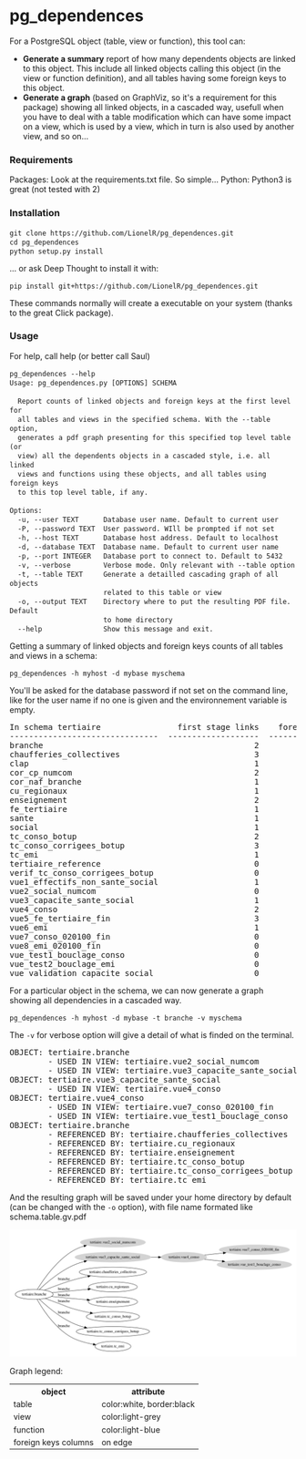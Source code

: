 pg_dependences
==============


For a PostgreSQL object (table, view or function), this tool can:

* __Generate a summary__ report of how many dependents objects are linked to
this object. This include all linked objects calling this object (in the
view or function definition), and all tables having some foreign keys to
this object.
* __Generate a graph__ (based on GraphViz, so it's a requirement for this
package) showing all linked objects, in a cascaded way, usefull when you
have to deal with a table modification which can have some impact on a
view, which is used by a view, which in turn is also used by another view,
 and so on...


### Requirements
Packages: Look at the requirements.txt file. So simple...
Python: Python3 is great (not tested with 2)


### Installation

```
git clone https://github.com/LionelR/pg_dependences.git
cd pg_dependences
python setup.py install
```

... or ask Deep Thought to install it with:

```
pip install git+https://github.com/LionelR/pg_dependences.git
```

These commands normally will create a executable on your system (thanks to the great Click package).


### Usage

For help, call help (or better call Saul)

```
pg_dependences --help
Usage: pg_dependences.py [OPTIONS] SCHEMA

  Report counts of linked objects and foreign keys at the first level for
  all tables and views in the specified schema. With the --table option,
  generates a pdf graph presenting for this specified top level table (or
  view) all the dependents objects in a cascaded style, i.e. all linked
  views and functions using these objects, and all tables using foreign keys
  to this top level table, if any.

Options:
  -u, --user TEXT      Database user name. Default to current user
  -P, --password TEXT  User password. WIll be prompted if not set
  -h, --host TEXT      Database host address. Default to localhost
  -d, --database TEXT  Database name. Default to current user name
  -p, --port INTEGER   Database port to connect to. Default to 5432
  -v, --verbose        Verbose mode. Only relevant with --table option
  -t, --table TEXT     Generate a detailled cascading graph of all objects
                       related to this table or view
  -o, --output TEXT    Directory where to put the resulting PDF file. Default
                       to home directory
  --help               Show this message and exit.
```

Getting a summary of linked objects and foreign keys counts of all tables and views in a schema:

```
pg_dependences -h myhost -d mybase myschema
```

You'll be asked for the database password if not set on the command line, like for the user name if no one is given and the environnement variable is empty.

<pre>
In schema tertiaire                first stage links    foreign keys
-------------------------------  -------------------  --------------
branche                                            2               6
chaufferies_collectives                            3               0
clap                                               1               0
cor_cp_numcom                                      2               0
cor_naf_branche                                    1               0
cu_regionaux                                       1               0
enseignement                                       2               0
fe_tertiaire                                       1               0
sante                                              1               0
social                                             1               0
tc_conso_botup                                     2               0
tc_conso_corrigees_botup                           3               0
tc_emi                                             1               0
tertiaire_reference                                0               2
verif_tc_conso_corrigees_botup                     0               0
vue1_effectifs_non_sante_social                    1               0
vue2_social_numcom                                 0               0
vue3_capacite_sante_social                         1               0
vue4_conso                                         2               0
vue5_fe_tertiaire_fin                              3               0
vue6_emi                                           1               0
vue7_conso_020100_fin                              0               0
vue8_emi_020100_fin                                0               0
vue_test1_bouclage_conso                           0               0
vue_test2_bouclage_emi                             0               0
vue_validation_capacite_social                     0               0
</pre>

For a particular object in the schema, we can now generate a graph showing all
dependencies in a cascaded way.

```
pg_dependences -h myhost -d mybase -t branche -v myschema
```
The `-v` for verbose option will give a detail of what is finded on the terminal.

<pre>
OBJECT: tertiaire.branche
        - USED IN VIEW: tertiaire.vue2_social_numcom
        - USED IN VIEW: tertiaire.vue3_capacite_sante_social
OBJECT: tertiaire.vue3_capacite_sante_social
        - USED IN VIEW: tertiaire.vue4_conso
OBJECT: tertiaire.vue4_conso
        - USED IN VIEW: tertiaire.vue7_conso_020100_fin
        - USED IN VIEW: tertiaire.vue_test1_bouclage_conso
OBJECT: tertiaire.branche
        - REFERENCED BY: tertiaire.chaufferies_collectives
        - REFERENCED BY: tertiaire.cu_regionaux
        - REFERENCED BY: tertiaire.enseignement
        - REFERENCED BY: tertiaire.tc_conso_botup
        - REFERENCED BY: tertiaire.tc_conso_corrigees_botup
        - REFERENCED BY: tertiaire.tc_emi
</pre>

And the resulting graph will be saved under your home directory by default
(can be changed with the `-o` option), with file name formated like schema.table.gv.pdf

![Example graph](examples/example.png?raw=true)

Graph legend:
<table>
<tr>
<th>object</th>
<th>attribute</th>
</tr>

<tr>
<td>table</td>
<td>color:white, border:black</td>
</tr>

<tr>
<td>view</td>
<td>color:light-grey</td>
</tr>

<tr>
<td>function</td>
<td>color:light-blue</td>
</tr>

<tr>
<td>foreign keys columns</td>
<td>on edge</td>
</tr>
</table>